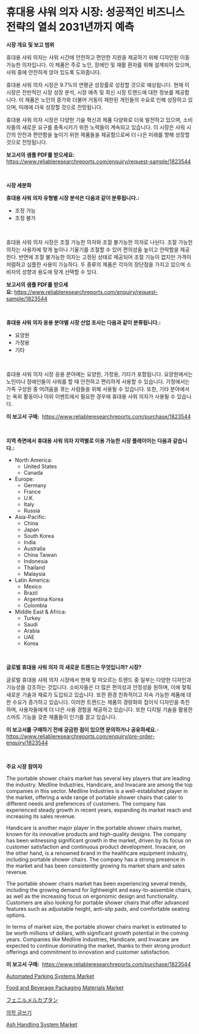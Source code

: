 <p><h1>휴대용 샤워 의자 시장: 성공적인 비즈니스 전략의 열쇠 2031년까지 예측</h1></p><p><strong>시장 개요 및 보고 범위</strong></p>
<p><p>휴대용 샤워 의자는 샤워 시간에 안전하고 편안한 지원을 제공하기 위해 디자인된 이동 가능한 의자입니다. 이 제품은 주로 노인, 장애인 및 재활 환자를 위해 설계되어 있으며, 샤워 중에 안전하게 앉아 있도록 도와줍니다.</p><p>휴대용 샤워 의자 시장은 9.7%의 연평균 성장률로 성장할 것으로 예상됩니다. 현재 이 시장은 전반적인 시장 성장 분석, 시장 예측 및 최신 시장 트렌드에 대한 정보를 제공합니다. 이 제품은 노인의 증가와 더불어 거동이 제한된 개인들의 수요로 인해 성장하고 있으며, 미래에 더욱 성장할 것으로 전망됩니다.</p><p>휴대용 샤워 의자 시장은 다양한 기술 혁신과 제품 다양화로 더욱 발전하고 있으며, 소비자들의 새로운 요구를 충족시키기 위한 노력들이 계속되고 있습니다. 이 시장은 샤워 시간의 안전과 편안함을 높이기 위한 제품들을 제공함으로써 더 나은 미래를 향해 성장할 것으로 전망됩니다.</p></p>
<p><strong>보고서의 샘플 PDF를 받으세요:</strong> <a href="https://www.reliableresearchreports.com/enquiry/request-sample/1823544">https://www.reliableresearchreports.com/enquiry/request-sample/1823544</a></p>
<p>&nbsp;</p>
<p><strong>시장 세분화</strong></p>
<p><strong>휴대용 샤워 의자 유형별 시장 분석은 다음과 같이 분류됩니다.:</strong></p>
<p><ul><li>조정 가능</li><li>조정 불가</li></ul></p>
<p>&nbsp;</p>
<p><p>휴대용 샤워 의자 시장은 조절 가능한 의자와 조절 불가능한 의자로 나뉜다. 조절 가능한 의자는 사용자에 맞게 높이나 기울기를 조절할 수 있어 편의성을 높이고 안락함을 제공한다. 반면에 조절 불가능한 의자는 고정된 상태로 제공되어 조절 기능이 없지만 가격이 저렴하고 심플한 사용이 가능하다. 두 종류의 제품은 각자의 장단점을 가지고 있으며 소비자의 성향과 용도에 맞게 선택할 수 있다.</p></p>
<p><strong>보고서의 샘플 PDF를 받으세요:</strong>&nbsp;<a href="https://www.reliableresearchreports.com/enquiry/request-sample/1823544">https://www.reliableresearchreports.com/enquiry/request-sample/1823544</a></p>
<p>&nbsp;</p>
<p><strong> 휴대용 샤워 의자 응용 분야별 시장 산업 조사는 다음과 같이 분류됩니다.:</strong></p>
<p><ul><li>요양원</li><li>가정용</li><li>기타</li></ul></p>
<p>&nbsp;</p>
<p><p>휴대용 샤워 의자 시장 응용 분야에는 요양원, 가정용, 기타가 포함됩니다. 요양원에서는 노인이나 장애인들이 샤워를 할 때 안전하고 편리하게 사용할 수 있습니다. 가정에서는 가족 구성원 중 어려움을 겪는 사람들을 위해 사용될 수 있습니다. 또한, 기타 분야에서는 옥외 활동이나 야외 이벤트에서 필요한 경우에 휴대용 샤워 의자가 사용될 수 있습니다.</p></p>
<p><strong>이 보고서 구매:</strong>&nbsp; <a href="https://www.reliableresearchreports.com/purchase/1823544">https://www.reliableresearchreports.com/purchase/1823544</a></p>
<p>&nbsp;</p>
<p><strong>지역 측면에서 휴대용 샤워 의자 지역별로 이용 가능한 시장 플레이어는 다음과 같습니다.:</strong></p>
<p><ul>
    <li>
        North America:
        <ul>
            <li>United States</li>
            <li>Canada</li>
        </ul>
    </li>
    <li>
        Europe:
        <ul>
            <li>Germany</li>
            <li>France</li>
            <li>U.K.</li>
            <li>Italy</li>
            <li>Russia</li>
        </ul>
    </li>
    <li>
        Asia-Pacific:
        <ul>
            <li>China</li>
            <li>Japan</li>
            <li>South Korea</li>
            <li>India</li>
            <li>Australia</li>
            <li>China Taiwan</li>
            <li>Indonesia</li>
            <li>Thailand</li>
            <li>Malaysia</li>
        </ul>
    </li>
    <li>
        Latin America:
        <ul>
            <li>Mexico</li>
            <li>Brazil</li>
            <li>Argentina Korea</li>
            <li>Colombia</li>
        </ul>
    </li>
    <li>
        Middle East & Africa:
        <ul>
            <li>Turkey</li>
            <li>Saudi</li>
            <li>Arabia</li>
            <li>UAE</li>
            <li>Korea</li>
        </ul>
    </li>
    </ul></p>
<p>&nbsp;</p>
<p><strong>글로벌 휴대용 샤워 의자 의 새로운 트렌드는 무엇입니까? 시장?</strong></p>
<p><p>글로벌 휴대용 샤워 의자 시장에서 현재 및 떠오르는 트렌드 중 일부는 다양한 디자인과 기능성을 강조하는 것입니다. 소비자들은 더 많은 편의성과 안정성을 원하며, 이에 맞춰 새로운 기술과 재료가 도입되고 있습니다. 또한 환경 친화적이고 지속 가능한 제품에 대한 수요가 증가하고 있습니다. 이러한 트렌드는 제품의 경량화와 접이식 디자인을 촉진하며, 사용자들에게 더 나은 사용 경험을 제공하고 있습니다. 또한 디지털 기술을 활용한 스마트 기능을 갖춘 제품들이 인기를 끌고 있습니다.</p></p>
<p><strong>이 보고서를 구매하기 전에 궁금한 점이 있으면 문의하거나 공유하세요.</strong>- <a href="https://www.reliableresearchreports.com/enquiry/pre-order-enquiry/1823544">https://www.reliableresearchreports.com/enquiry/pre-order-enquiry/1823544</a></p>
<p>&nbsp;</p>
<p><strong>주요 시장 참여자</strong></p>
<p><p>The portable shower chairs market has several key players that are leading the industry. Medline Industries, Handicare, and Invacare are among the top companies in this sector. Medline Industries is a well-established player in the market, offering a wide range of portable shower chairs that cater to different needs and preferences of customers. The company has experienced steady growth in recent years, expanding its market reach and increasing its sales revenue.</p><p>Handicare is another major player in the portable shower chairs market, known for its innovative products and high-quality designs. The company has been witnessing significant growth in the market, driven by its focus on customer satisfaction and continuous product development. Invacare, on the other hand, is a renowned brand in the healthcare equipment industry, including portable shower chairs. The company has a strong presence in the market and has been consistently growing its market share and sales revenue.</p><p>The portable shower chairs market has been experiencing several trends, including the growing demand for lightweight and easy-to-assemble chairs, as well as the increasing focus on ergonomic design and functionality. Customers are also looking for portable shower chairs that offer advanced features such as adjustable height, anti-slip pads, and comfortable seating options.</p><p>In terms of market size, the portable shower chairs market is estimated to be worth millions of dollars, with significant growth potential in the coming years. Companies like Medline Industries, Handicare, and Invacare are expected to continue dominating the market, thanks to their strong product offerings and commitment to innovation and customer satisfaction.</p></p>
<p><strong>이 보고서 구매:</strong>&nbsp;&nbsp;<a href="https://www.reliableresearchreports.com/purchase/1823544">https://www.reliableresearchreports.com/purchase/1823544</a></p>
<p><p><a href="https://zircon-bluebell-299.notion.site/Automated-Parking-Systems-Market-Research-Report-Provides-Critical-Insights-that-can-help-Shape-Busi-401a3a56ab8842bc90d11f436a00a7a4">Automated Parking Systems Market</a></p><p><a href="https://issuu.com/reportprime-2/docs/food-and-beverage-packaging-materials-market-size-">Food and Beverage Packaging Materials Market</a></p><p><a href="https://github.com/joaejkdzgyljvo6/Market-Research-Report-List-1/blob/main/51743275059.md">フェニルメルカプタン</a></p><p><a href="https://github.com/vsap75a286l/Market-Research-Report-List-1/blob/main/42901924632.md">의학 글쓰기</a></p><p><a href="https://view.publitas.com/reportprime-1/ash-handling-system-market-research-report-the-key-to-successful-business-strategy-forecasted-for-period-from-2024-2031/">Ash Handling System Market</a></p></p>
